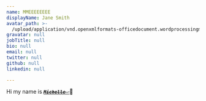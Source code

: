 ```yaml
---
name: MMEEEEEEEE
displayName: Jane Smith
avatar_path: >-
  /upload/application/vnd.openxmlformats-officedocument.wordprocessingml.document/1551304590223_avatar_path_SUBLEASEAGREEMENTfor2144.docx
gravatar: null
jobTitle: null
bio: null
email: null
twitter: null
github: null
linkedin: null

---
```





<p>Hi my name is <code><del><strong><em><ins>Michelle </ins></em></strong></del></code><del><strong><em><ins> </ins></em></strong></del>  👻</p>






